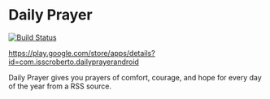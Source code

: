 # Daily Prayer

[![Build Status](https://travis-ci.com/robertoissc/DailyPrayer-Android.svg?branch=master)](https://travis-ci.com/robertoissc/DailyPrayer-Android)

https://play.google.com/store/apps/details?id=com.isscroberto.dailyprayerandroid

Daily Prayer gives you prayers of comfort, courage, and hope for every day of the year from a RSS source.
